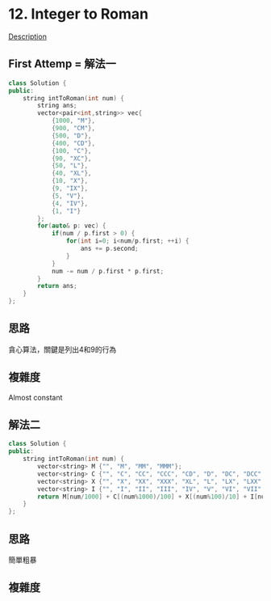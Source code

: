 # 12. Integer to Roman 

[Description](https://leetcode.com/problems/integer-to-roman/description/)

## First Attemp = 解法一
```C++
class Solution {
public:
    string intToRoman(int num) {
        string ans;
        vector<pair<int,string>> vec{
            {1000, "M"},
            {900, "CM"},
            {500, "D"},
            {400, "CD"},
            {100, "C"},
            {90, "XC"},
            {50, "L"},
            {40, "XL"},
            {10, "X"},
            {9, "IX"},
            {5, "V"},
            {4, "IV"},
            {1, "I"}
        };
        for(auto& p: vec) {
            if(num / p.first > 0) {
                for(int i=0; i<num/p.first; ++i) {
                    ans += p.second;
                }
            }
            num -= num / p.first * p.first;
        }
        return ans;
    }
};
```

## 思路
貪心算法，關鍵是列出4和9的行為

## 複雜度
Almost constant

## 解法二
```C++
class Solution {
public:
    string intToRoman(int num) {
        vector<string> M {"", "M", "MM", "MMM"};
        vector<string> C {"", "C", "CC", "CCC", "CD", "D", "DC", "DCC", "DCCC", "CM"};
        vector<string> X {"", "X", "XX", "XXX", "XL", "L", "LX", "LXX", "LXXX", "XC"};
        vector<string> I {"", "I", "II", "III", "IV", "V", "VI", "VII", "VIII", "IX"};
        return M[num/1000] + C[(num%1000)/100] + X[(num%100)/10] + I[num%10];
    }
};
```
## 思路
簡單粗暴

## 複雜度